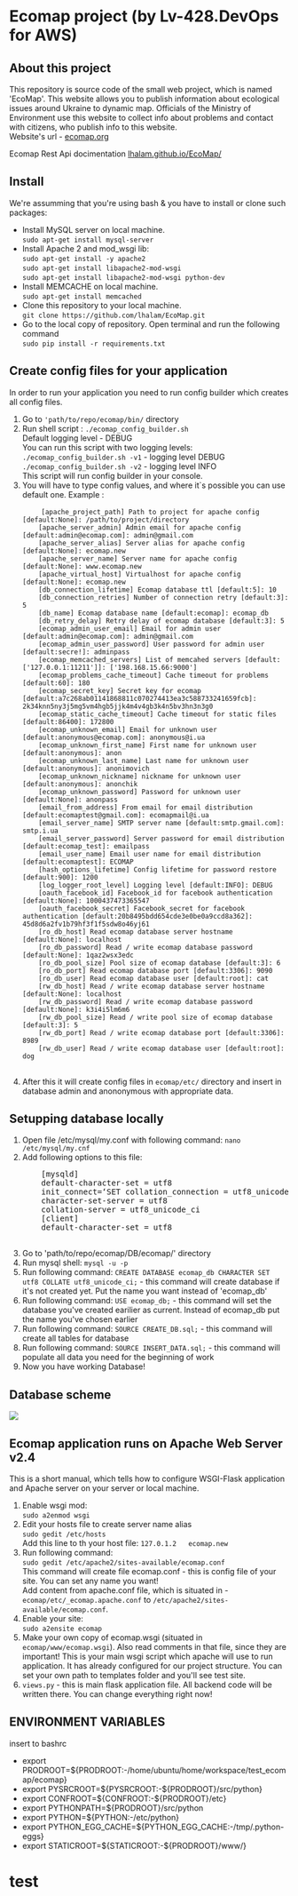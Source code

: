 <h1>Ecomap project (by Lv-428.DevOps for AWS)</h1>
<h2>About this project</h2>
<p>This repository is source code of the small web project, which is named 'EcoMap'. This website allows you to publish information about ecological issues around Ukraine to dynamic map. Officials of the Ministry of Environment use this website to collect info about problems and contact with citizens, who publish info to this website. <br>
Website's url - <a href="http://ecomap.org">ecomap.org</a></p>
<p>Ecomap Rest Api docimentation <a href="http://lhalam.github.io/EcoMap">lhalam.github.io/EcoMap/</a></p>

<h2>Install</h2>
<p>We're assumming that you're using bash & you have to install or clone such packages: </p>
<ul>
    <li> Install MySQL server on local machine.<br>
        <code>sudo apt-get install mysql-server</code>
    </li>
    <li> Install Apache 2 and mod_wsgi lib:<br>
        <code>sudo apt-get install -y apache2</code><br>
        <code>sudo apt-get install libapache2-mod-wsgi</code><br>
        <code>sudo apt-get install libapache2-mod-wsgi python-dev</code><br>
    </li>
    <li> Install MEMCACHE on local machine.<br>
        <code>sudo apt-get install memcached</code>
    </li>
    <li>Clone this repository to your local machine.<br>
        <code>git clone https://github.com/lhalam/EcoMap.git</code>
    </li>
    <li>Go to the local copy of repository. Open terminal and run the following command<br>
        <code>sudo pip install -r requirements.txt</code>
    </li>
</ul>


<h2>Create config files for your application</h2>
<p>
    In order to run your application you need to run config builder which creates all config files.
</p>
<ol>
    <li> Go to <code>'path/to/repo/ecomap/bin/</code> directory</li>
    <li> Run shell script : <code>./ecomap_config_builder.sh</code><br>
         Default logging level - DEBUG<br>
         You can run this script with two logging levels:<br>
         <code>./ecomap_config_builder.sh -v1</code> - logging level DEBUG<br>
         <code>./ecomap_config_builder.sh -v2</code> - logging level INFO<br>
         This script will run config builder in your console.
    </li>
    <li>You will have to type config values, and where it`s possible you can use default one. Example :<br>
    <pre>
    <code>[apache_project_path] Path to project for apache config [default:None]: /path/to/project/directory 
    [apache_server_admin] Admin email for apache config [default:admin@ecomap.com]: admin@gmail.com
    [apache_server_alias] Server alias for apache config [default:None]: ecomap.new
    [apache_server_name] Server name for apache config [default:None]: www.ecomap.new
    [apache_virtual_host] Virtualhost for apache config [default:None]: ecomap.new
    [db_connection_lifetime] Ecomap database ttl [default:5]: 10
    [db_connection_retries] Number of connection retry [default:3]: 5
    [db_name] Ecomap database name [default:ecomap]: ecomap_db
    [db_retry_delay] Retry delay of ecomap database [default:3]: 5
    [ecomap_admin_user_email] Email for admin user [default:admin@ecomap.com]: admin@gmail.com
    [ecomap_admin_user_password] User password for admin user [default:secre!]: adminpass      
    [ecomap_memcached_servers] List of memcahed servers [default:['127.0.0.1:11211']]: ['198.168.15.66:9000']                                             
    [ecomap_problems_cache_timeout] Cache timeout for problems [default:60]: 180
    [ecomap_secret_key] Secret key for ecomap [default:a7c268ab01141868811c070274413ea3c588733241659fcb]: 2k34knn5ny3j5mg5vm4hgb5jjk4m4v4gb3k4n5bv3hn3n3g0
    [ecomap_static_cache_timeout] Cache timeout for static files [default:86400]: 172800
    [ecomap_unknown_email] Email for unknown user [default:anonymous@ecomap.com]: anonymous@i.ua  
    [ecomap_unknown_first_name] First name for unknown user [default:anonymous]: anon
    [ecomap_unknown_last_name] Last name for unknown user [default:anonymous]: anonimovich
    [ecomap_unknown_nickname] nickname for unknown user [default:anonymous]: anonchik
    [ecomap_unknown_password] Password for unknown user [default:None]: anonpass
    [email_from_address] From email for email distribution [default:ecomaptest@gmail.com]: ecomapmail@i.ua 
    [email_server_name] SMTP server name [default:smtp.gmail.com]: smtp.i.ua
    [email_server_password] Server password for email distribution [default:ecomap_test]: emailpass
    [email_user_name] Email user name for email distribution [default:ecomaptest]: ECOMAP
    [hash_options_lifetime] Config lifetime for password restore [default:900]: 1200
    [log_logger_root_level] Logging level [default:INFO]: DEBUG
    [oauth_facebook_id] Facebook_id for facebook authentication [default:None]: 1000437473365547        
    [oauth_facebook_secret] Facebook_secret for facebook authentication [default:20b8495bdd654cde3e0be0a9ccd8a362]: 45d8d6a2fv1b79hf3f1f5sdw8o46yj61
    [ro_db_host] Read ecomap database server hostname [default:None]: localhost
    [ro_db_password] Read / write ecomap database password [default:None]: 1qaz2wsx3edc
    [ro_db_pool_size] Pool size of ecomap database [default:3]: 6
    [ro_db_port] Read ecomap database port [default:3306]: 9090
    [ro_db_user] Read ecomap database user [default:root]: cat
    [rw_db_host] Read / write ecomap database server hostname [default:None]: localhost
    [rw_db_password] Read / write ecomap database password [default:None]: k3i4i5lm6m6
    [rw_db_pool_size] Read / write pool size of ecomap database [default:3]: 5
    [rw_db_port] Read / write ecomap database port [default:3306]: 8989
    [rw_db_user] Read / write ecomap database user [default:root]: dog</code>
    </pre>
    </li>
    <li> After this it will create config files in <code>ecomap/etc/</code> directory and insert in database admin and anononymous with appropriate data.
    </li>
</ol>

<h2>Setupping database locally</h2>
<ol>
    <li>Open file /etc/mysql/my.conf with following command: <code>nano /etc/mysql/my.cnf</code></li>
    <li>Add following options to this file: <br>
    <pre>
    [mysqld]
    default-character-set = utf8
    init_connect=‘SET collation_connection = utf8_unicode_ci’
    character-set-server = utf8
    collation-server = utf8_unicode_ci
    [client]
    default-character-set = utf8
    </pre>
    </li>
    <li>Go to 'path/to/repo/ecomap/DB/ecomap/' directory</li>
    <li>Run mysql shell: <code>mysql -u -p</code></li>
    <li>Run following command: <code>CREATE DATABASE ecomap_db CHARACTER SET utf8 COLLATE utf8_unicode_ci;</code> - this command will create database if it's not created yet. Put the name you want instead of 'ecomap_db'</li>
    <li>Run following command: <code>USE ecomap_db;</code> - this command will set the database you've created earilier as current. 
        Instead of ecomap_db put the name you've chosen earlier</li>
    <li>Run following command: <code>SOURCE CREATE_DB.sql;</code> - this command will create all tables for database</li>
    <li>Run following command: <code>SOURCE INSERT_DATA.sql;</code> - this command will populate all data you need for the beginning of work</li>
    <li>Now you have working Database!</li>
</ol>
<h2>Database scheme</h2>

<img src="https://raw.githubusercontent.com/lhalam/EcoMap/STAGE/ecomap_db.png">

<h2>Ecomap application runs on Apache Web Server v2.4</h2>
<p>
    This is a short manual, which tells how to configure WSGI-Flask application and Apache server on your server or local        machine.
</p>
<ol>
    <li>
        Enable wsgi mod: <br>
            <code>sudo a2enmod wsgi</code>
    </li>
    <li>
        Edit your hosts file to create server name alias<br>
            <code>sudo gedit /etc/hosts</code><br>
        Add this line to th your host file: 
            <code>127.0.1.2   ecomap.new</code>
    </li>
    <li>
        Run following command: <br>
            <code>sudo gedit /etc/apache2/sites-available/ecomap.conf</code><br>
        This command will create file ecomap.conf - this is config file of your site. You can set any name you want!<br>
        Add content from apache.conf file, which is situated in - <code>ecomap/etc/_ecomap.apache.conf</code> to                             <code>/etc/apache2/sites-available/ecomap.conf</code>.
    </li>
    <li>
        Enable your site:<br>
        <code>sudo a2ensite ecomap</code>
    </li>
    <li>
        Make your own copy of ecomap.wsgi (situated in <code>ecomap/www/ecomap.wsgi</code>).
        Also read comments in that file, since they are important! This is your main wsgi script which apache will use to run         application. It has already configured for our project structure. You can set your own path to templates folder and          you'll see test site.
    </li>
    <li>
        <code>views.py</code> - this is main flask application file. All backend code will be written there. You can change          everything right now!
    </li>
</ol>

<h2> ENVIRONMENT VARIABLES </h2>
<p>insert to bashrc</p>
<ul>
<li>export PRODROOT=${PRODROOT:-/home/ubuntu/home/workspace/test_ecomap/ecomap}</li>
<li>export PYSRCROOT=${PYSRCROOT:-${PRODROOT}/src/python}</li>
<li>export CONFROOT=${CONFROOT:-${PRODROOT}/etc}</li>
<li>export PYTHONPATH=${PRODROOT}/src/python</li>
<li>export PYTHON=${PYTHON:-/etc/python}</li>
<li>export PYTHON_EGG_CACHE=${PYTHON_EGG_CACHE:-/tmp/.python-eggs}</li>
<li>export STATICROOT=${STATICROOT:-${PRODROOT}/www/}</li>
</ul>

<h1>test</h1>

